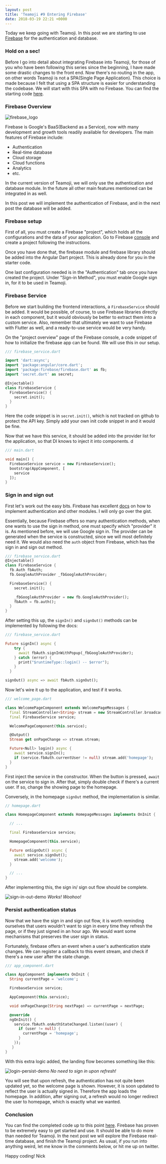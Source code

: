 ```yaml
---
layout: post
title: 'Teamoji #9 Entering Firebase'
date: 2018-03-19 22:21 +0000
---
```


Today we keep going with Teamoji. In this post we are starting to use [Firebase](https://firebase.google.com/) for the authentication and database.

### Hold on a sec!
Before I go into detail about integrating Firebase into Teamoji, for those of you who have been following this series since the beginning, I have made some drastic changes to the front end. Now there's no routing in the app, on other words Teamoji is not a SPA(Single Page Application). This choice is made because I felt that using a SPA structure is easier for understanding the codebase. We will start with this SPA with no Firebase. You can find the starting code [here](https://github.com/NickWu007/Teamoji-practice/tree/firebase_start).

### Firebase Overview
![firebase_logo](https://www.gstatic.com/mobilesdk/160503_mobilesdk/logo/2x/firebase_96dp.png)

Firebase is Google's BaaS(Backend as a Service), now with many development and growth tools readily available for developers. The main features of Firebase include:

 * Authentication
 * Real-time database
 * Cloud storage
 * Cloud functions
 * Analytics
 * etc.

In the current version of Teamoji, we will only use the authentication and database module. In the future all other main features mentioned can be integrated in as well.

In this post we will implement the authentication of Firebase, and in the next post the database will be added.

### Firebase setup
First of all, you must create a Firebase "project", which holds all the configurations and the data of your application. Go to Firebase [console](https://console.firebase.google.com/) and create a project following the instructions.

Once you have done that, the firebase module and firebase library should be added into the Angular Dart project. This is already done for you in the starter code.

One last configuration needed is in the "Authentication" tab once you have created the project. Under "Sign-in Method", you must enable Google sign in, for it to be used in Teamoji.

### Firebase Service
Before we start building the frontend interactions, a `FirebaseService` should be added. It would be possible, of course, to use Firebase libraries directly in each component, but it would obviously be better to extract them into a custom service. Also, remember that ultimately we want to use Firebase with Flutter as well, and a ready-to-use service would be very handy.

On the "project overview" page of the Firebase console, a code snippet of how to initialize the firebase app can be found. We will use this in our setup.

~~~dart
/// firebase_service.dart

import 'dart:async';
import 'package:angular/core.dart';
import 'package:firebase/firebase.dart' as fb;
import 'secret.dart' as secret;

@Injectable()
class FirebaseService {
  FirebaseService() {
    secret.init();
  }
}
~~~

Here the code snippet is in `secret.init()`, which is not tracked on github to protect the API key. Simply add your own init code snippet in and it would be fine.

Now that we have this service, it should be added into the provider list for the application, so that DI knows to inject it into components.
 d
~~~dart
/// main.dart

void main() {
  FirebaseService service = new FirebaseService();
  bootstrap(AppComponent, [
    service
  ]);
}

~~~

### Sign in and sign out
First let's work out the easy bits. Firebase has excellent [docs](https://firebase.google.com/docs/auth/web/google-signin) on how to implement authentication and other modules. I will only go over the gist.

Essentially, because Firebase offers so many authentication methods, when one wants to use the sign in method, one must specify which "provider" it is. As mentioned before, we will use Google sign in. The provider can be generated when the service is constructed, since we will most definitely need it. We would also need the `auth` object from Firebase, which has the sign in and sign out method.

~~~dart
/// firebase_service.dart
@Injectable()
class FirebaseService {
  fb.Auth fbAuth;
  fb.GoogleAuthProvider _fbGoogleAuthProvider;

  FirebaseService() {
    secret.init();

    _fbGoogleAuthProvider = new fb.GoogleAuthProvider();
    fbAuth = fb.auth();
  }
}
~~~

After setting this up, the `signIn()` and `signOut()` methods can be implemented by following the docs:

~~~dart
/// firebase_service.dart

Future signIn() async {
    try {
      await fbAuth.signInWithPopup(_fbGoogleAuthProvider);
    } catch (error) {
      print("$runtimeType::login() -- $error");
    }
  }

signOut() async => await fbAuth.signOut();
~~~

Now let's wire it up to the application, and test if it works.

~~~dart
/// welcome_page.dart

class WelcomePageComponent extends WelcomePageMessages {
  final StreamController<String> stream = new StreamController.broadcast();
  final FirebaseService service;

  WelcomePageComponent(this.service);

  @Output()
  Stream get onPageChange => stream.stream;

  Future<Null> login() async {
    await service.signIn();
    if (service.fbAuth.currentUser != null) stream.add('homepage');
  }
}
~~~

First inject the service in the constructor. When the button is pressed, `await` on the service to sign in. After that, simply double check if there's a current user. If so, change the showing page to the homepage.

Conversely, in the homepage `signOut` method, the implementation is similar.

~~~dart
// homepage.dart

class HomepageComponent extends HomepageMessages implements OnInit {

  // ...

  final FirebaseService service;

  HomepageComponent(this.service);

  Future onSignOut() async {
    await service.signOut();
    stream.add('welcome');
  }

  // ...
}
~~~

After implementing this, the sign in/ sign out flow should be complete.

![sign-in-out-demo](/assets/images/signin-out-demo.gif)
*Works! Woohoo!*

### Persist authentication status
Now that we have the sign in and sign out flow, it is worth reminding ourselves that users wouldn't want to sign in every time they refresh the page, or if they just signed in an hour ago. We would want some mechanisms that preserves the user sign in status.

Fortunately, firebase offers an event when a user's authentication state changes. We can register a callback to this event stream, and check if there's a new user after the state change.

~~~dart
/// app_component.dart

class AppComponent implements OnInit {
  String currentPage = 'welcome';

  FirebaseService service;

  AppComponent(this.service);

  void onPageChange(String nextPage) => currentPage = nextPage;

  @override
  ngOnInit() {
    service.fbAuth.onAuthStateChanged.listen((user) {
      if (user != null) {
        currentPage = 'homepage';
      }
    });
   }
}
~~~

With this extra logic added, the landing flow becomes something like this:

![login-persist-demo](/assets/images/login-persist.gif)
*No need to sign in upon refresh!*

You will see that upon refresh, the authentication has not quite been updated yet, so the welcome page is shown. However, it is soon updated to reflect the user is actually signed in. Therefore the app loads the homepage. In addition, after signing out, a refresh would no longer redirect the user to homepage, which is exactly what we wanted.

### Conclusion
You can find the completed code up to this point [here](https://github.com/NickWu007/Teamoji-practice/tree/firebase_auth_done). Firebase has proven to be extremely easy to get started and use. It should be able to do more than needed for Teamoji. In the next post we will explore the Firebase real-time database, and finish the Teamoji project. As usual, if you run into anything weird, let me know in the comments below, or hit me up on twitter.

Happy coding!
Nick